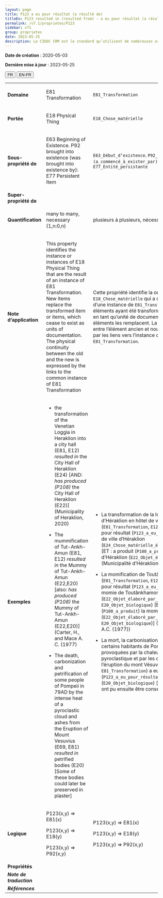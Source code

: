```yaml
---
layout: page
title: P123 a eu pour résultat (a résulté de)
titleEn: P123 resulted in (resulted from) - a eu pour résultat (a résulté de)
permalink: /v7.1/proprietes/P123
sidebar: v71
group: proprietes
date: 2023-05-25
description: Le CIDOC CRM est le standard qu’utilisent de nombreuses organisations pour l’échange et l’intégration de jeux de données et de spécifications patrimoniales. Il est développé et maintenu à jour exclusivement en anglais par le CRM SIG, un sous-groupe du Conseil international des musées (ICOM). Ceci est une traduction officielle en français développée par la Traduction en français du CIDOC CRM, une initiative qui offre une version française à jour et accessible ouvertement et gratuitement du standard CIDOC CRM et en démocratise l'usage dans la communauté patrimoniale francophone. ------------ The CIDOC CRM is the standard used by many heritage organizations for the exchange and integration of museum collection datasets and specifications. It is developed and maintained exclusively in English by the CRM SIG, a subgroup of the International Council of Museums (ICOM). This is an official translation developed by the Traduction en français du CIDOC CRM, an initiative offering an open, up-to-date, and free French version of the CIDOC CRM standard, and democratizing its use in the francophone heritage community.
---
```


**Date de création** : 2020-05-03

**Dernière mise à jour** : 2023-05-25

<div class="lang-buttons">
 <button id="fr" class="activate">FR</button>
 <button id="en-fr">EN-FR</button>
</div>

<table>
<tbody>
<tr>
<td><strong>Domaine</strong></td>
<td class="en">
<p>E81 Transformation</p>
</td>
<td>
<p><code class="language-plaintext highlighter-rouge">E81_Transformation</code></p>
</td>
</tr>
<tr>
<td><strong>Portée</strong></td>
<td class="en">
<p>E18 Physical Thing</p>
</td>
<td>
<p><code class="language-plaintext highlighter-rouge">E18_Chose_matérielle</code> </p>
</td>
</tr>
<tr>
<td><strong>Sous-propriété de</strong></td>
<td class="en">
<p>E63 Beginning of Existence. P92 brought into existence (was brought into existence by): E77 Persistent Item</p>
</td>
<td>
<p><code class="language-plaintext highlighter-rouge">E63_Début_d’existence</code>. <code class="language-plaintext highlighter-rouge">P92_a_fait_exister (a_commencé_à_exister_par)</code><code class="language-plaintext highlighter-rouge"> </code>: <code class="language-plaintext highlighter-rouge">E77_Entité_persistante</code>  </p>
</td>
</tr>
<tr>
<td><strong>Super-propriété de</strong></td>
<td class="en">
</td>
<td>
</td>
</tr>
<tr>
<td><strong>Quantification</strong></td>
<td class="en">
<p>many to many, necessary (1,n:0,n)</p>
</td>
<td>
<p>plusieurs à plusieurs, nécessaire (1,n:0,n)</p>
</td>
</tr>
<tr>
<td><strong>Note d’application</strong></td>
<td class="en">
<p>This property identifies the instance or instances of E18 Physical Thing that are the result of an instance of E81 Transformation. New items replace the transformed item or items, which cease to exist as units of documentation. The physical continuity between the old and the new is expressed by the links to the common instance of E81 Transformation</p>
</td>
<td>
<p>Cette propriété identifie la ou les instances de <code class="language-plaintext highlighter-rouge">E18_Chose_matérielle</code> qui a ou qui ont résulté d’une instance de <code class="language-plaintext highlighter-rouge">E81_Transformation</code>. Le ou les éléments ayant été transformés cessent d’exister en tant qu’unité de documentation et de nouveaux éléments les remplacent. La continuité physique entre l’élément ancien et nouveau est exprimée par les liens vers l’instance commune de <code class="language-plaintext highlighter-rouge">E81_Transformation</code>.</p>
</td>
</tr>
<tr>
<td><strong>Exemples</strong></td>
<td class="en">
<ul>
<li><p>the transformation of the Venetian Loggia in Heraklion into a city hall (E81, E12) <em>resulted in</em> the City Hall of Heraklion (E24) [AND: <em>has produced (P108) </em>the City Hall of Heraklion (E22)] (Municipality of Heraklion, 2020)</p>
</li>
<li><p>The mummification of Tut-Ankh-Amun (E81, E12) <em>resulted in</em> the Mummy of Tut-Ankh-Amun (E22,E20) [also: <em>has produced (P108) </em>the Mummy of Tut-Ankh-Amun (E22,E20)] (Carter, H., and Mace A. C. (1977)</p>
</li>
<li><p>The death, carbonization and petrification of some people of Pompeii in 79AD by the intense heat of a pyroclastic cloud and ashes from the Eruption of Mount Vesuvius (E69, E81) <em>resulted in</em> petrified bodies (E20) [Some of these bodies could later be preserved in plaster]</p>
</li>
</ul>
</td>
<td>
<ul>
<li><p>La transformation de la loggia vénitienne d’Héraklion en hôtel de ville (<code class="language-plaintext highlighter-rouge">E81_Transformation</code>, <code class="language-plaintext highlighter-rouge">E12_Production</code>) a eu pour résultat (<code class="language-plaintext highlighter-rouge">P123_a_eu_pour_résultat</code>) l’hôtel de ville d’Héraklion (<code class="language-plaintext highlighter-rouge">E24_Chose_matérielle_élaborée_par_l’humain</code>) [ET : a produit (<code class="language-plaintext highlighter-rouge">P108_a_produit</code>) l’hôtel de ville d’Héraklion (<code class="language-plaintext highlighter-rouge">E22_Objet_élaboré_par_l’humain</code>)] (Municipalité d’Héraklion, 2020)</p>
</li>
<li><p>La momification de Toutânkhamon (<code class="language-plaintext highlighter-rouge">E81_Transformation</code>, <code class="language-plaintext highlighter-rouge">E12_Production</code>) a eu pour résultat (<code class="language-plaintext highlighter-rouge">P123_a_eu_pour_résultat</code>) la momie de Toutânkhamon (<code class="language-plaintext highlighter-rouge">E22_Objet_élaboré_par_l’humain</code>, <code class="language-plaintext highlighter-rouge">E20_Objet_biologique</code>) [ET : a produit  (<code class="language-plaintext highlighter-rouge">P108_a_produit</code>) la momie de Toutânkhamon (<code class="language-plaintext highlighter-rouge">E22_Objet_élaboré_par_l’humain</code>, <code class="language-plaintext highlighter-rouge">E20_Objet_biologique</code>)] (Carter, H., et Mace A.C. (1977))</p>
</li>
<li><p>La mort, la carbonisation et la pétrification de certains habitants de Pompéi en 79 EC provoquées par la chaleur intense d’un nuage pyroclastique et par les cendres provenant de l’éruption du mont Vésuve (<code class="language-plaintext highlighter-rouge">E69_Mort</code>, <code class="language-plaintext highlighter-rouge">E81_Transformation</code>) a eu pour résultat (<code class="language-plaintext highlighter-rouge">P123_a_eu_pour_résultat</code>) des corps pétrifiés (<code class="language-plaintext highlighter-rouge">E20_Objet_biologique</code>) [certains de ces corps ont pu ensuite être conservés dans du plâtre]</p>
</li>
</ul>
</td>
</tr>
<tr>
<td><strong>Logique</strong></td>
<td class="en">
<p>P123(x,y) ⇒ E81(x)</p>
<p>P123(x,y) ⇒ E18(y)</p>
<p>P123(x,y) ⇒ P92(x,y)</p>
</td>
<td>
<p>P123(x,y) ⇒ E81(x)</p>
<p>P123(x,y) ⇒ E18(y)</p>
<p>P123(x,y) ⇒ P92(x,y)</p>
</td>
</tr>
<tr>
<td><strong>Propriétés</strong></td>
<td class="en">
</td>
<td>
</td>
</tr>
<tr>
<td><strong><em>Note de traduction</em></strong></td>
<td colspan="2">
</td>
</tr>
<tr>
<td><strong><em>Références</em></strong></td>
<td colspan="2">
</td>
</tr>
</tbody>
</table>

